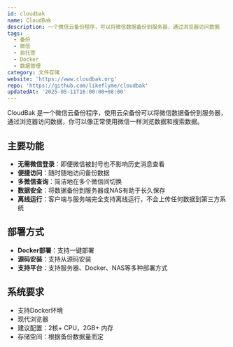```yaml
---
id: cloudbak
name: CloudBak
description: 一个微信云备份程序，可以将微信数据备份到服务器，通过浏览器访问数据
tags:
  - 备份
  - 微信
  - 自托管
  - Docker
  - 数据管理
category: 文件存储
website: 'https://www.cloudbak.org'
repo: 'https://github.com/likeflyme/cloudbak'
updatedAt: '2025-05-11T16:00:00+08:00'
---
```


CloudBak 是一个微信云备份程序，使用云朵备份可以将微信数据备份到服务器，通过浏览器访问数据，你可以像正常使用微信一样浏览数据和搜索数据。

## 主要功能

- **无需微信登录**：即便微信被封号也不影响历史消息查看
- **便捷访问**：随时随地访问备份数据
- **多微信查询**：简洁地在多个微信间切换
- **数据安全**：将数据备份到服务器或NAS有助于长久保存
- **离线运行**：客户端与服务端完全支持离线运行，不会上传任何数据到第三方系统

## 部署方式

- **Docker部署**：支持一键部署
- **源码安装**：支持从源码安装
- **支持平台**：支持服务器、Docker、NAS等多种部署方式

## 系统要求

- 支持Docker环境
- 现代浏览器
- 建议配置：2核+ CPU，2GB+ 内存
- 存储空间：根据备份数据量而定 